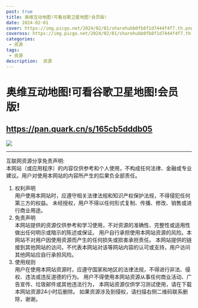 ```yaml
---
post: true
title: 奥维互动地图!可看谷歌卫星地图!会员版!
date: 2024-02-01
cover: https://img.picgo.net/2024/02/01/sharehubb0fb8f1d7444f4f7.th.png
coveross: https://img.picgo.net/2024/02/01/sharehubb0fb8f1d7444f4f7.th.png
categories:
 - 资源
tags:
 - 资源
description:  资源
---
```

# 奥维互动地图!可看谷歌卫星地图!会员版!

## https://pan.quark.cn/s/165cb5dddb05  

![](https://img.picgo.net/2024/02/01/sharehubb0fb8f1d7444f4f7.th.png)

---
互联网资源分享免责声明:  
本网站（或应用程序）的内容仅供参考和个人使用，不构成任何法律、金融或专业建议。用户对使用本网站的内容所产生的后果负全部责任。
1. 权利声明  
用户使用本网站时，应遵守相关法律法规和知识产权保护法规，不得侵犯任何第三方的权益。
未经授权，用户不得以任何形式复制、传播、修改、销售或进行商业用途。
2. 免责声明  
本网站提供的资源仅供参考和学习使用，不对资源的准确性、完整性或适用性做出任何明示或暗示的陈述或保证。
用户自行承担使用本网站资源的风险。本网站不对用户因使用资源而产生的任何损失或损害承担责任。
本网站提供的链接到其他网站的访问，不代表本网站对该等网站内容的认可或支持，用户访问其他网站应自行承担风险。
3. 使用规则  
用户在使用本网站资源时，应遵守国家和地区的法律法规，不得进行非法、侵权、违法或违反道德的行为。
用户不得使用本网站资源从事任何商业活动、广告宣传、垃圾邮件或其他违法行为，
本网站资源仅供学习测试使用，请在下载本网站资源24小时后删除。
如果资源涉及到侵权，请扫描右侧二维码联系删除，谢谢。
